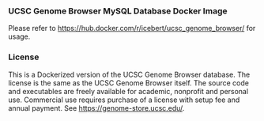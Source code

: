 ### UCSC Genome Browser MySQL Database Docker Image

Please refer to https://hub.docker.com/r/icebert/ucsc_genome_browser/ for usage.

### License
This is a Dockerized version of the UCSC Genome Browser database. The license is the same as the UCSC Genome Browser itself. The source code and executables are freely available for academic, nonprofit and personal use. Commercial use requires purchase of a license with setup fee and annual payment. See https://genome-store.ucsc.edu/.
